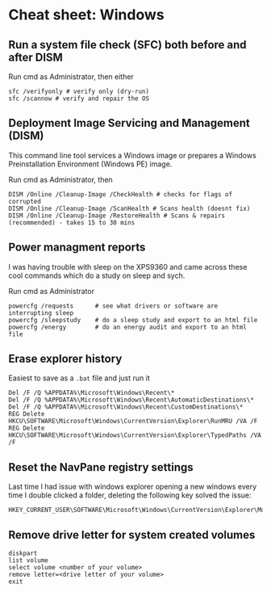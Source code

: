 # Cheat sheet: Windows

## Run a system file check (SFC) both before and after DISM

Run cmd as Administrator, then either

    sfc /verifyonly # verify only (dry-run)
    sfc /scannow # verify and repair the OS

## Deployment Image Servicing and Management (DISM)

This command line tool services a Windows image or prepares a Windows Preinstallation Environment (Windows PE) image.

Run cmd as Administrator, then

    DISM /Online /Cleanup-Image /CheckHealth # checks for flags of corrupted
    DISM /Online /Cleanup-Image /ScanHealth # Scans health (doesnt fix)
    DISM /Online /Cleanup-Image /RestoreHealth # Scans & repairs (recommended) - takes 15 to 30 mins

## Power managment reports

I was having trouble with sleep on the XPS9360 and came across these cool commands which do a study on sleep and sych.

Run cmd as Administrator

    powercfg /requests      # see what drivers or software are interrupting sleep
    powercfg /sleepstudy    # do a sleep study and export to an html file
    powercfg /energy        # do an energy audit and export to an html file

## Erase explorer history

Easiest to save as a `.bat` file and just run it

    Del /F /Q %APPDATA%\Microsoft\Windows\Recent\*
    Del /F /Q %APPDATA%\Microsoft\Windows\Recent\AutomaticDestinations\*
    Del /F /Q %APPDATA%\Microsoft\Windows\Recent\CustomDestinations\*
    REG Delete HKCU\SOFTWARE\Microsoft\Windows\CurrentVersion\Explorer\RunMRU /VA /F
    REG Delete HKCU\SOFTWARE\Microsoft\Windows\CurrentVersion\Explorer\TypedPaths /VA /F

## Reset the NavPane registry settings

Last time I had issue with windows explorer opening a new windows every time I double clicked a folder, deleting the following key solved the issue:

    HKEY_CURRENT_USER\SOFTWARE\Microsoft\Windows\CurrentVersion\Explorer\Modules\NavPane

## Remove drive letter for system created volumes

    diskpart
    list volume
    select volume <number of your volume>
    remove letter=<drive letter of your volume>
    exit
